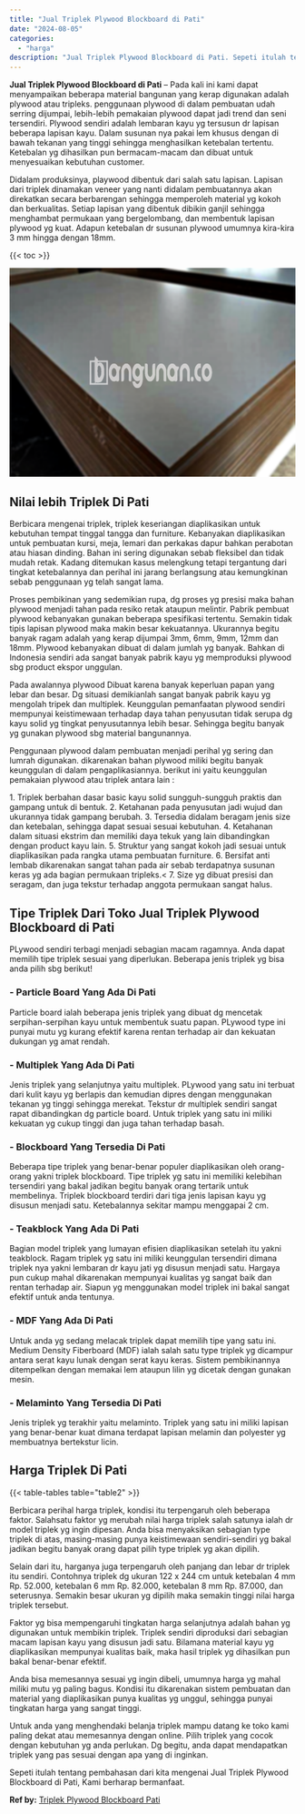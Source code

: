 ```yaml
---
title: "Jual Triplek Plywood Blockboard di Pati"
date: "2024-08-05"
categories: 
  - "harga"
description: "Jual Triplek Plywood Blockboard di Pati. Sepeti itulah tentang pembahasan dari kita mengenai Jual Triplek Plywood Blockboard di Pati, Kami berharap bermanfaa..."
---
```


**Jual Triplek Plywood Blockboard di Pati** – Pada kali ini kami dapat menyampaikan beberapa material bangunan yang kerap digunakan adalah plywood atau tripleks. penggunaan plywood di dalam pembuatan udah serring dijumpai, lebih-lebih pemakaian plywood dapat jadi trend dan seni tersendiri. Plywood sendiri adalah lembaran kayu yg tersusun dr lapisan beberapa lapisan kayu. Dalam susunan nya pakai lem khusus dengan di bawah tekanan yang tinggi sehingga menghasilkan ketebalan tertentu. Ketebalan yg dihasilkan pun bermacam-macam dan dibuat untuk menyesuaikan kebutuhan customer.

Didalam produksinya, playwood dibentuk dari salah satu lapisan. Lapisan dari triplek dinamakan veneer yang nanti didalam pembuatannya akan direkatkan secara berbarengan sehingga memperoleh material yg kokoh dan berkualitas. Setiap lapisan yang dibentuk dibikin ganjil sehingga menghambat permukaan yang bergelombang, dan membentuk lapisan plywood yg kuat. Adapun ketebalan dr susunan plywood umumnya kira-kira 3 mm hingga dengan 18mm.

{{< toc >}}

![Jual Triplek Plywood Blockboard di Pati](/images/jual-triplek-murah-31.png)

## Nilai lebih Triplek Di Pati

Berbicara mengenai triplek, triplek keseriangan diaplikasikan untuk kebutuhan tempat tinggal tangga dan furniture. Kebanyakan diaplikasikan untuk pembuatan kursi, meja, lemari dan perkakas dapur bahkan perabotan atau hiasan dinding. Bahan ini sering digunakan sebab fleksibel dan tidak mudah retak. Kadang ditemukan kasus melengkung tetapi tergantung dari tingkat ketebalannya dan perihal ini jarang berlangsung atau kemungkinan sebab penggunaan yg telah sangat lama.

Proses pembikinan yang sedemikian rupa, dg proses yg presisi maka bahan plywood menjadi tahan pada resiko retak ataupun melintir. Pabrik pembuat plywood kebanyakan gunakan beberapa spesifikasi tertentu. Semakin tidak tipis lapisan plywood maka makin besar kekuatannya. Ukurannya begitu banyak ragam adalah yang kerap dijumpai 3mm, 6mm, 9mm, 12mm dan 18mm. Plywood kebanyakan dibuat di dalam jumlah yg banyak. Bahkan di Indonesia sendiri ada sangat banyak pabrik kayu yg memproduksi plywood sbg product ekspor unggulan.

Pada awalannya plywood Dibuat karena banyak keperluan papan yang lebar dan besar. Dg situasi demikianlah sangat banyak pabrik kayu yg mengolah tripek dan multiplek. Keunggulan pemanfaatan plywood sendiri mempunyai keistimewaan terhadap daya tahan penyusutan tidak serupa dg kayu solid yg tingkat penyusutannya lebih besar. Sehingga begitu banyak yg gunakan plywood sbg material bangunannya.

Penggunaan plywood dalam pembuatan menjadi perihal yg sering dan lumrah digunakan. dikarenakan bahan plywood miliki begitu banyak keunggulan di dalam pengaplikasiannya. berikut ini yaitu keunggulan pemakaian plywood atau triplek antara lain :

1\. Triplek berbahan dasar basic kayu solid sungguh-sungguh praktis dan gampang untuk di bentuk. 2. Ketahanan pada penyusutan jadi wujud dan ukurannya tidak gampang berubah. 3. Tersedia didalam beragam jenis size dan ketebalan, sehingga dapat sesuai sesuai kebutuhan. 4. Ketahanan dalam situasi ekstrim dan memiliki daya tekuk yang lain dibandingkan dengan product kayu lain. 5. Struktur yang sangat kokoh jadi sesuai untuk diaplikasikan pada rangka utama pembuatan furniture. 6. Bersifat anti lembab dikarenakan sangat tahan pada air sebab terdapatnya susunan keras yg ada bagian permukaan tripleks.< 7. Size yg dibuat presisi dan seragam, dan juga tekstur terhadap anggota permukaan sangat halus.

## Tipe Triplek Dari Toko Jual Triplek Plywood Blockboard di Pati

PLywood sendiri terbagi menjadi sebagian macam ragamnya. Anda dapat memilih tipe triplek sesuai yang diperlukan. Beberapa jenis triplek yg bisa anda pilih sbg berikut!

### \- Particle Board Yang Ada Di Pati

Particle board ialah beberapa jenis triplek yang dibuat dg mencetak serpihan-serpihan kayu untuk membentuk suatu papan. PLywood type ini punyai mutu yg kurang efektif karena rentan terhadap air dan kekuatan dukungan yg amat rendah.

### \- Multiplek Yang Ada Di Pati

Jenis triplek yang selanjutnya yaitu multiplek. PLywood yang satu ini terbuat dari kulit kayu yg berlapis dan kemudian dipres dengan menggunakan tekanan yg tinggi sehingga merekat. Tekstur dr multiplek sendiri sangat rapat dibandingkan dg particle board. Untuk triplek yang satu ini miliki kekuatan yg cukup tinggi dan juga tahan terhadap basah.

### \- Blockboard Yang Tersedia Di Pati

Beberapa tipe triplek yang benar-benar populer diaplikasikan oleh orang-orang yakni triplek blockboard. Tipe triplek yg satu ini memiliki kelebihan tersendiri yang bakal jadikan begitu banyak orang tertarik untuk membelinya. Triplek blockboard terdiri dari tiga jenis lapisan kayu yg disusun menjadi satu. Ketebalannya sekitar mampu menggapai 2 cm.

### \- Teakblock Yang Ada Di Pati

Bagian model triplek yang lumayan efisien diaplikasikan setelah itu yakni teakblock. Ragam triplek yg satu ini miliki keunggulan tersendiri dimana triplek nya yakni lembaran dr kayu jati yg disusun menjadi satu. Hargaya pun cukup mahal dikarenakan mempunyai kualitas yg sangat baik dan rentan terhadap air. Siapun yg menggunakan model triplek ini bakal sangat efektif untuk anda tentunya.

### \- MDF Yang Ada Di Pati

Untuk anda yg sedang melacak triplek dapat memilih tipe yang satu ini. Medium Density Fiberboard (MDF) ialah salah satu type triplek yg dicampur antara serat kayu lunak dengan serat kayu keras. Sistem pembikinannya ditempelkan dengan memakai lem ataupun lilin yg dicetak dengan gunakan mesin.

### \- Melaminto Yang Tersedia Di Pati

Jenis triplek yg terakhir yaitu melaminto. Triplek yang satu ini miliki lapisan yang benar-benar kuat dimana terdapat lapisan melamin dan polyester yg membuatnya bertekstur licin.

## Harga Triplek Di Pati

{{< table-tables table="table2" >}}

Berbicara perihal harga triplek, kondisi itu terpengaruh oleh beberapa faktor. Salahsatu faktor yg merubah nilai harga triplek salah satunya ialah dr model triplek yg ingin dipesan. Anda bisa menyaksikan sebagian type triplek di atas, masing-masing punya keistimewaan sendiri-sendiri yg bakal jadikan begitu banyak orang dapat pilih type triplek yg akan dipilih.

Selain dari itu, harganya juga terpengaruh oleh panjang dan lebar dr triplek itu sendiri. Contohnya triplek dg ukuran 122 x 244 cm untuk ketebalan 4 mm Rp. 52.000, ketebalan 6 mm Rp. 82.000, ketebalan 8 mm Rp. 87.000, dan seterusnya. Semakin besar ukuran yg dipilih maka semakin tinggi nilai harga triplek tersebut.

Faktor yg bisa mempengaruhi tingkatan harga selanjutnya adalah bahan yg digunakan untuk membikin triplek. Triplek sendiri diproduksi dari sebagian macam lapisan kayu yang disusun jadi satu. Bilamana material kayu yg diaplikasikan mempunyai kualitas baik, maka hasil triplek yg dihasilkan pun bakal benar-benar efektif.

Anda bisa memesannya sesuai yg ingin dibeli, umumnya harga yg mahal miliki mutu yg paling bagus. Kondisi itu dikarenakan sistem pembuatan dan material yang diaplikasikan punya kualitas yg unggul, sehingga punyai tingkatan harga yang sangat tinggi.

Untuk anda yang menghendaki belanja triplek mampu datang ke toko kami paling dekat atau memesannya dengan online. Pilih triplek yang cocok dengan kebutuhan yg anda perlukan. Dg begitu, anda dapat mendapatkan triplek yang pas sesuai dengan apa yang di inginkan.

Sepeti itulah tentang pembahasan dari kita mengenai Jual Triplek Plywood Blockboard di Pati, Kami berharap bermanfaat.

**Ref by:** [Triplek Plywood Blockboard Pati](https://id.wikipedia.org/wiki/Triplek)
